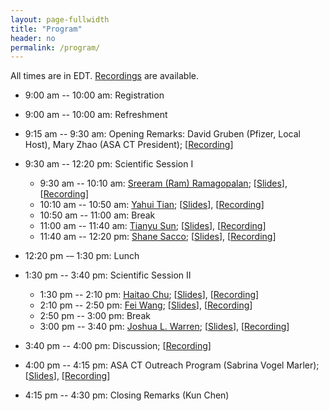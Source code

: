 ```yaml
---
layout: page-fullwidth
title: "Program"
header: no
permalink: /program/
---
```


All times are in EDT. 
<a href="https://youtube.com/playlist?list=PLbEvoL92vpoozbFp_x1c5uBBS9TSr7oQb" target="_blank">Recordings</a> are available.

+ 9:00 am -- 10:00 am: Registration

+ 9:00 am -- 10:00 am: Refreshment

+ 9:15 am -- 9:30 am: Opening Remarks: David Gruben (Pfizer, Local Host), Mary Zhao (ASA CT President);
  [<a href="https://youtu.be/Wyo9nL-VWaU" target="_blank">Recording</a>]

+ 9:30 am -- 12:20 pm: Scientific Session I
  - 9:30 am -- 10:10 am: <a href="../speakers/#speaker1">Sreeram (Ram) Ramagopalan</a>; 
  [<a href="../docs/slides/AM1-SreeramRamagopalan.pdf">Slides</a>], 
  [<a href="https://youtu.be/EFsl0mUbPIc" target="_blank">Recording</a>]
  - 10:10 am -- 10:50 am: <a href="../speakers/#speaker2">Yahui Tian</a>; 
  [<a href="../docs/slides/AM2-YahuiTian.pdf">Slides</a>], 
  [<a href="https://youtu.be/-5Qz8XppdnI" target="_blank">Recording</a>]
  - 10:50 am -- 11:00 am: Break  
  - 11:00 am -- 11:40 am:  <a href="../speakers/#speaker3">Tianyu Sun</a>; 
  [<a href="../docs/slides/AM3-TianyuSun.pdf">Slides</a>], 
  [<a href="https://youtu.be/WVOJNiGtV1M" target="_blank">Recording</a>]
  - 11:40 am -- 12:20 pm:  <a href="../speakers/#speaker4">Shane Sacco</a>; 
  [<a href="../docs/slides/AM4-ShaneSacco.pdf">Slides</a>], 
  [<a href="https://youtu.be/CAwX3cA3zkg" target="_blank">Recording</a>]

+ 12:20 pm -– 1:30 pm: Lunch

+ 1:30 pm -- 3:40 pm: Scientific Session II
  - 1:30 pm -- 2:10 pm: <a href="../speakers/#speaker5">Haitao Chu</a>; 
  [<a href="../docs/slides/PM1-HaitaoChu.pdf">Slides</a>], 
  [<a href="https://youtu.be/y1EzinNn8CY" target="_blank">Recording</a>]
  - 2:10 pm -- 2:50 pm: <a href="../speakers/#speaker6">Fei Wang</a>; 
  [<a href="../docs/slides/PM2-FeiWang.pdf">Slides</a>], 
  [<a href="https://youtu.be/FkospzWfCrs" target="_blank">Recording</a>]
  - 2:50 pm -- 3:00 pm: Break
  - 3:00 pm -- 3:40 pm: <a href="../speakers/#speaker7">Joshua L. Warren</a>; 
  [<a href="../docs/slides/PM3-JoshuaWarren.pdf">Slides</a>], 
  [<a href="https://youtu.be/4k1Aw3ApRNU" target="_blank">Recording</a>]

+ 3:40 pm -- 4:00 pm: Discussion; [<a href="https://youtu.be/778pqkczCGk" target="_blank">Recording</a>]

+ 4:00 pm -- 4:15 pm: ASA CT Outreach Program (Sabrina Vogel Marler); 
  [<a href="../docs/slides/PM4-Sabrina.pdf">Slides</a>], 
  [<a href="https://youtu.be/xWHrehyWR0E" target="_blank">Recording</a>]

+ 4:15 pm -- 4:30 pm: Closing Remarks (Kun Chen)
